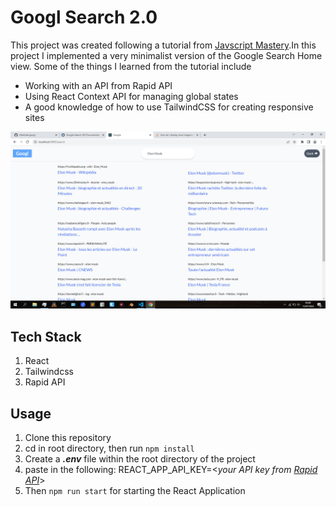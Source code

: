 # **Googl Search 2.0**
This project was created following a tutorial from [Javscript Mastery](https://www.youtube.com/watch?v=NDbruK1fzG8).In this project I implemented a very minimalist version of the Google Search Home view. 
Some of the things I learned  from the tutorial include

- Working with an API from Rapid API
- Using React Context API for managing global states
- A good knowledge of how to use TailwindCSS for creating responsive sites

![Local Preview](demo.png)

## **Tech Stack**
1. React
1. Tailwindcss
2. Rapid API


## **Usage**
1. Clone this repository
1. cd in root directory, then run ```npm install```
1. Create a ***.env*** file within the root directory of the project
2. paste in the following:  REACT_APP_API_KEY=<*your API key from [Rapid API](https://rapidapi.com/apigeek/api/google-search3)*>
3. Then ```npm run start``` for starting the React Application
<!--3. Run ```npm run watch:css``` for setting up Tailwind -->